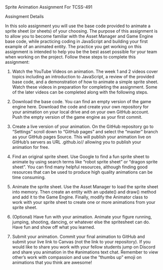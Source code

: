 Sprite Animation Assignment For TCSS-491

Assingment Details

In this solo assignment you will use the base code provided to animate a sprite sheet (or sheets) of your
choosing. The purpose of this assignment is to allow you to become familiar with the Asset Manager and
Game Engine base code, while practicing coding in JavaScript and building your first example of an
animated entity. The practice you get working on this assignment is intended to help you be the best asset
possible for your team when working on the project. Follow these steps to complete this assignment:

1. Watch the YouTube Videos on animation. The week 1 and 2 videos cover topics including an
introduction to JavaScript, a review of the provided base code, and a demonstration of how to
animate a simple sprite sheet. Watch these videos in preparation for completing the assignment.
Some of the later videos can be completed along with the following steps.

2. Download the base code. You can find an empty version of the game engine here. Download
the code and create your own repository for your animation on your local drive and on your own
GitHub account. Push the empty version of the game engine as your first commit.

3. Create a live version of your animation. On the GitHub repository go to “Settings” scroll down
to “GitHub pages” and select the “master” branch as your GitHub pages Source. This will
publish your animation live on GitHub’s servers as URL <user>.github.io/<repo>/ allowing you
to publish your animation for free.

4. Find an original sprite sheet. Use Google to find a fun sprite sheet to animate by using search
terms like “robot sprite sheet” or “dragon sprite sheet”. You can find many helpful resources,
although finding good resources that can be used to produce high quality animations can be time
consuming.

5. Animate the sprite sheet. Use the Asset Manager to load the sprite sheet into memory. Then
create an entity with an update() and draw() method and add it to the Game Engine. Finally,
modify the Animator class to work with your sprite sheet to create one or more animations from
your sprite sheet.

6. (Optional) Have fun with your animation. Animate your figure running, jumping, shooting,
dancing, or whatever else the spritesheet can do. Have fun and show off what you learned.

7. Submit your animation. Commit your final animation to GitHub and submit your live link to
Canvas (not the link to your repository). If you would like to share you work with your fellow
students jump on Discord and share you animation in the #animations text chat. Remember to
view other’s work with compassion and use the “thumbs up” emoji on animations that you think
are awesome!
